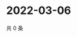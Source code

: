 # 2022-03-06

共 0 条

<!-- BEGIN WEIBO -->
<!-- 最后更新时间 Sun Mar 06 2022 02:13:31 GMT+0800 (China Standard Time) -->

<!-- END WEIBO -->
